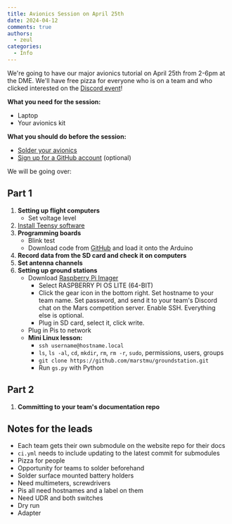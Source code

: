 ```yaml
---
title: Avionics Session on April 25th
date: 2024-04-12
comments: true
authors:
  - zeul
categories:
  - Info
---
```


We're going to have our major avionics tutorial on April 25th from 2-6pm at the DME. We'll have free pizza for everyone who is on a team and who clicked interested on the [Discord event](https://discord.gg/KNCHEXu3?event=1227018763862540392)!

**What you need for the session:**

  - Laptop
  - Your avionics kit

**What you should do before the session:**

  - [Solder your avionics](https://marstmu.com/Guidelines/Avionics-Guide/flight-computer/)
  - [Sign up for a GitHub account](https://github.com/) (optional)

We will be going over:

## Part 1
1. **Setting up flight computers**
    - Set voltage level
2. [Install Teensy software](https://www.pjrc.com/teensy/td_download.html)
3. **Programming boards**
    - Blink test
    - Download code from [GitHub](https://github.com/marstmu/flightcomputer) and load it onto the Arduino
4. **Record data from the SD card and check it on computers**
5. **Set antenna channels**
6. **Setting up ground stations**
    - Download [Raspberry Pi Imager](https://www.raspberrypi.com/software/)
      - Select RASPBERRY PI OS LITE (64-BIT)
      - Click the gear icon in the bottom right. Set hostname to your team name. Set password, and send it to your team's Discord chat on the Mars competition server. Enable SSH. Everything else is optional.
      - Plug in SD card, select it, click write.
    - Plug in Pis to network
    - **Mini Linux lesson:**
      - `ssh username@hostname.local`
      - `ls`, `ls -al`, `cd`, `mkdir`, `rm`, `rm -r`, `sudo`, permissions, users, groups
      - `git clone https://github.com/marstmu/groundstation.git`
      - Run `gs.py` with Python

## Part 2
1. **Committing to your team's documentation repo**

## Notes for the leads
- Each team gets their own submodule on the website repo for their docs
- `ci.yml` needs to include updating to the latest commit for submodules
- Pizza for people
- Opportunity for teams to solder beforehand
- Solder surface mounted battery holders
- Need multimeters, screwdrivers
- Pis all need hostnames and a label on them
- Need UDR and both switches
- Dry run
- Adapter
